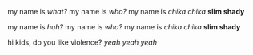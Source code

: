 my name is _what?_
my name is _who?_
my name is _chika chika_ __slim shady__

my name is _huh?_
my name is _who?_
my name is _chika chika_ __slim shady__

hi kids, do you like violence? _yeah yeah yeah_
